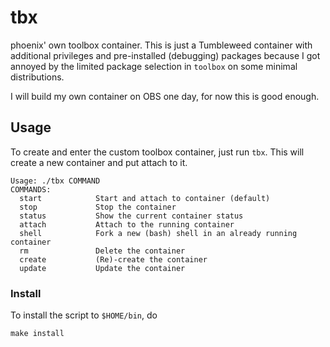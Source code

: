 # tbx

phoenix' own toolbox container. This is just a Tumbleweed container with additional privileges and pre-installed (debugging) packages because I got annoyed by the limited package selection in `toolbox` on some minimal distributions.

I will build my own container on OBS one day, for now this is good enough.

## Usage

To create and enter the custom toolbox container, just run `tbx`. This will create a new container and put attach to it.

```
Usage: ./tbx COMMAND
COMMANDS:
  start            Start and attach to container (default)
  stop             Stop the container
  status           Show the current container status
  attach           Attach to the running container
  shell            Fork a new (bash) shell in an already running container
  rm               Delete the container
  create           (Re)-create the container
  update           Update the container
```

### Install

To install the script to `$HOME/bin`, do

    make install
